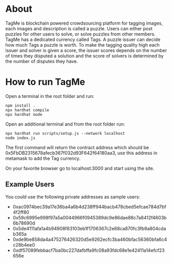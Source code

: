 

# About

TagMe is blockchain powered crowdsourcing platform for tagging images, each
images and description is called a puzzle. Users can either post puzzles for
other users to solve, or solve puzzles from other members. TagMe has a dedicated
currency called Tags. A puzzle issuer can decide how much Tags a puzzle is
worth.
To make the tagging quality high each issuer and solver is given a score, the
issuer scores depends on the number of times they disputed a solution and the
score of solvers is determined by the number of disputes they have.


# How to run TagMe

Open a terminal in the root folder and run:

    npm install .
    npx hardhat compile
    npx hardhat node

Open an additional terminal and from the root folder run:

    npx hardhat run scripts/setup.js --network localhost
    node index.js

The first command will return the contract address which should be
0x5FbDB2315678afecb367f032d93F642f64180aa3, use this address in metamask to add
the Tag currency.

On your favorite browser go to localhost:3000 and start using the site.


## Example Users

You could use the following private addresses as sample users:

-   0xac0974bec39a17e36ba4a6b4d238ff944bacb478cbed5efcae784d7bf4f2ff80
-   0x59c6995e998f97a5a0044966f0945389dc9e86dae88c7a8412f4603b6b78690d
-   0x5de4111afa1a4b94908f83103eb1f1706367c2e68ca870fc3fb9a804cdab365a
-   0xde9be858da4a475276426320d5e9262ecfc3ba460bfac56360bfa6c4c28b4ee0
-   0xdf57089febbacf7ba0bc227dafbffa9fc08a93fdc68e1e42411a14efcf23656e

